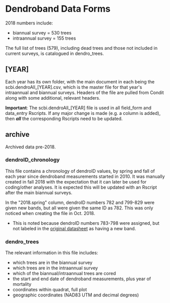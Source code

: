 # Dendroband Data Forms

2018 numbers include:
- biannual survey = 530 trees
- intraannual survey = 155 trees

The full list of trees (579), including dead trees and those not included in current surveys, is catalogued in dendro_trees.

## [YEAR]

Each year has its own folder, with the main document in each being the scbi.dendroAll_[YEAR].csv, which is the master file for that year's intraannual and biannual surveys. Headers of the file are pulled from Condit along with some additional, relevant headers.

**Important**: The scbi.dendroAll_[YEAR] file is used in all field_form and data_entry Rscripts. If any major change is made (e.g. a column is added), then **_all_** the corresponding Rscripts need to be updated.

## archive

Archived data pre-2018. 

### dendroID_chronology

This file contains a chronology of dendroID values, by spring and fall of each year since dendroband measurements started in 2010. It was manually created in fall 2018 with the expectation that it can later be used for coding/other analyses. It is expected this will be updated with an Rscript after the main biannual surveys.

In the "2018.spring" column, dendroID numbers 782 and 799-829 were given new bands, but all were given the same ID as 782. This was only noticed when creating the file in Oct. 2018.
- This is noted because dendroID numbers 783-798 were assigned, but not labeled in the [original datasheet](https://github.com/SCBI-ForestGEO/Dendrobands/blob/master/data/original_data_files/Dendrometry_500Tree_most%20updated.xls) as having a new band.

### dendro_trees

The relevant information in this file includes:
- which trees are in the biannual survey
- which trees are in the intraannual survey
- which of the biannual/intraannual trees are cored
- the start and end date of dendroband measurements, plus year of mortality
- coordinates within quadrat, full plot
- geographic coordinates (NAD83 UTM and decimal degrees)
